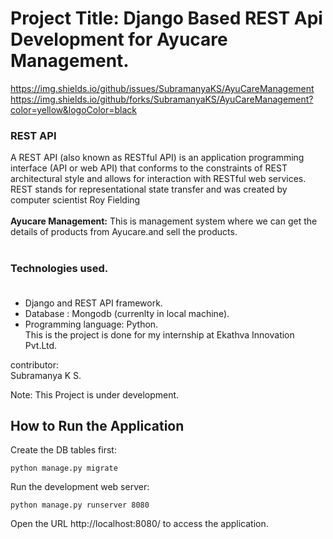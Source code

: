 # Project Title: Django Based REST Api Development for Ayucare Management.

https://img.shields.io/github/issues/SubramanyaKS/AyuCareManagement
https://img.shields.io/github/forks/SubramanyaKS/AyuCareManagement?color=yellow&logoColor=black

### REST API
A REST API (also known as RESTful API) is an application programming interface (API or web API) that conforms to the constraints of REST architectural style and allows for interaction with RESTful web services. REST stands for representational state transfer and was created by computer scientist Roy Fielding<br><br>
<b>Ayucare Management:</b> This is management system where we can get the details of products from Ayucare.and sell the products.<br><br>

### Technologies used.<br><br>
* Django and REST API framework.
* Database : Mongodb (currenlty in local machine).
* Programming language: Python.
        <br>
This is the project is done for my internship at Ekathva Innovation Pvt.Ltd.<br>

contributor:<br>
Subramanya K S.<br>

Note: This Project is under development. <br>

## How to Run the Application

Create the DB tables first:
```
python manage.py migrate
```
Run the development web server:
```
python manage.py runserver 8080
```
Open the URL http://localhost:8080/ to access the application.
